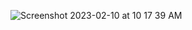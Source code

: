 ![Screenshot 2023-02-10 at 10 17 39 AM](https://user-images.githubusercontent.com/69357545/218004304-a2d05f5c-544e-43e5-a7fb-ed4be746ed55.png)



